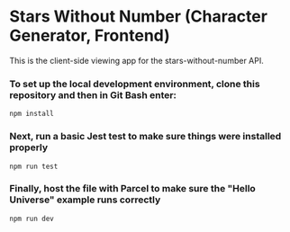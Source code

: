 # Stars Without Number (Character Generator, Frontend)

This is the client-side viewing app for the stars-without-number API.

### To set up the local development environment, clone this repository and then in Git Bash enter:

```
npm install
```

### Next, run a basic Jest test to make sure things were installed properly

```
npm run test
```

### Finally, host the file with Parcel to make sure the "Hello Universe" example runs correctly

```
npm run dev
```
